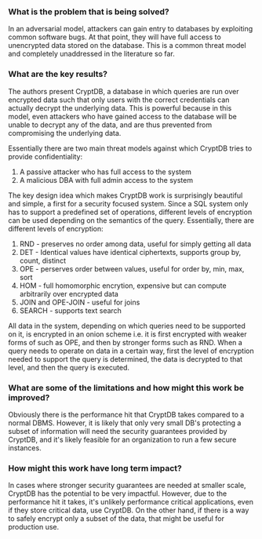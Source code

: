 ### What is the problem that is being solved?

In an adversarial model, attackers can gain entry to databases by exploiting common software bugs. At that point, they will have full access to unencrypted data stored on the database. This is a common threat model and completely unaddressed in the literature so far.

### What are the key results?

The authors present CryptDB, a database in which queries are run over encrypted data such that only users with the correct credentials can actually decrypt the underlying data. This is powerful because in this model, even attackers who have gained access to the database will be unable to decrypt any of the data, and are thus prevented from compromising the underlying data.

Essentially there are two main threat models against which CryptDB tries to provide confidentiality:

1. A passive attacker who has full access to the system
2. A malicious DBA with full admin access to the system

The key design idea which makes CryptDB work is surprisingly beautiful and simple, a first for a security focused system. Since a SQL system only has to support a predefined set of operations, different levels of encryption can be used depending on the semantics of the query. Essentially, there are different levels of encryption:

1. RND - preserves no order among data, useful for simply getting all data
2. DET - Identical values have identical ciphertexts, supports group by, count, distinct
3. OPE - perserves order between values, useful for order by, min, max, sort 
4. HOM - full homomorphic encrytion, expensive but can compute arbitrarily over encrypted data
5. JOIN and OPE-JOIN - useful for joins
6. SEARCH - supports text search

All data in the system, depending on which queries need to be supported on it, is encrypted in an onion scheme i.e. it is first encrypted with weaker forms of such as OPE, and then by stronger forms such as RND. When a query needs to operate on data in a certain way, first the level of encryption needed to support the query is determined, the data is decrypted to that level, and then the query is executed.

### What are some of the limitations and how might this work be improved?

Obviously there is the performance hit that CryptDB takes compared to a normal DBMS. However, it is likely that only very small DB's protecting a subset of information will need the security guarantees provided by CryptDB, and it's likely feasible for an organization to run a few secure instances.

### How might this work have long term impact?

In cases where stronger security guarantees are needed at smaller scale, CryptDB has the potential to be very impactful. However, due to the performance hit it takes, it's unlikely performance critical applications, even if they store critical data, use CryptDB. On the other hand, if there is a way to safely encrypt only a subset of the data, that might be useful for production use.